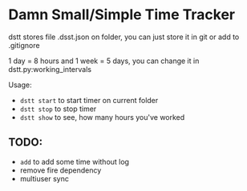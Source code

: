 # Damn Small/Simple Time Tracker

dstt stores file .dsst.json on folder, you can just store it in git or add to .gitignore

1 day = 8 hours and 1 week = 5 days, you can change it in dstt.py:working_intervals


Usage: 
* `dstt start` to start timer on current folder
* `dstt stop` to stop timer
* `dstt show` to see, how many hours you've worked


## TODO:
* `add` to add some time without log
* remove fire dependency
* multiuser sync
